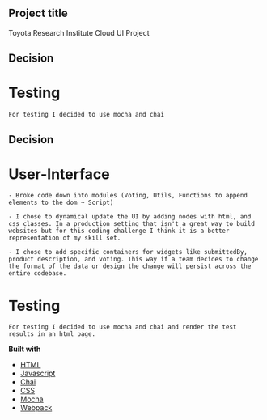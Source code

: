 ## Project title
Toyota Research Institute Cloud UI Project

## Decision
  # Testing
    For testing I decided to use mocha and chai 

## Decision
  # User-Interface
    - Broke code down into modules (Voting, Utils, Functions to append elements to the dom ~ Script) 

    - I chose to dynamical update the UI by adding nodes with html, and css classes. In a production setting that isn't a great way to build websites but for this coding challenge I think it is a better representation of my skill set.

    - I chose to add specific containers for widgets like submittedBy, product description, and voting. This way if a team decides to change the format of the data or design the change will persist across the entire codebase.

  # Testing
    For testing I decided to use mocha and chai and render the test results in an html page.


  <b>Built with</b>
  - [HTML](https://www.w3.org/html/)
  - [Javascript](https://developer.mozilla.org/en-US/docs/Web/JavaScript)
  - [Chai](http://www.chaijs.com/)
  - [CSS](https://www.w3.org/Style/CSS/Overview.en.html)
  - [Mocha](https://mochajs.org/)
  - [Webpack](https://webpack.js.org/)
